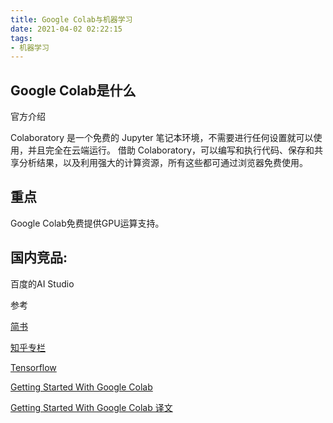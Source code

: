 ```yaml
---
title: Google Colab与机器学习
date: 2021-04-02 02:22:15
tags:
- 机器学习
---
```

## Google Colab是什么

官方介绍

Colaboratory 是一个免费的 Jupyter 笔记本环境，不需要进行任何设置就可以使用，并且完全在云端运行。
借助 Colaboratory，可以编写和执行代码、保存和共享分析结果，以及利用强大的计算资源，所有这些都可通过浏览器免费使用。

## 重点

Google Colab免费提供GPU运算支持。

## 国内竞品:

百度的AI Studio


参考

[简书](https://www.jianshu.com/p/a42d69568966)

[知乎专栏](https://zhuanlan.zhihu.com/p/33344222)

[Tensorflow](https://tensorflow.google.cn/tutorials/)

[Getting Started With Google Colab](https://towardsdatascience.com/getting-started-with-google-colab-f2fff97f594c)

[Getting Started With Google Colab 译文](https://libertydream.github.io/2019/06/29/Google-Colab-%E5%85%A5%E9%97%A8/)